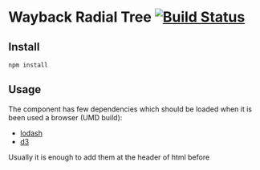 # Wayback Radial Tree [![Build Status](https://travis-ci.org/internetarchive/wayback-radial-tree.svg?branch=master)](https://travis-ci.org/internetarchive/wayback-radial-tree)

## Install

```
npm install
```

## Usage

The component has few dependencies which should be loaded
when it is been used a browser (UMD build):

- [lodash](https://lodash.com)
- [d3](https://d3js.org/)

Usually it is enough to add them at the header of html
before <script> of the component:

```html
<script src="https://cdn.jsdelivr.net/npm/lodash@4.17.4/lodash.min.js"></script>
<script src="https://unpkg.com/d3@4.12.0/build/d3.js"></script>
```

Fetch data and create site map radial tree

```javascript

url='example.com'
fetch(`https://web.archive.org/web/timemap/json?
       url=${url}/&
       fl=timestamp:4,urlkey&
       atchType=prefix&
       filter=statuscode:200&
       filter=mimetype:text/html&
       collapse=timestamp:4&
       collapse=urlkey&
       limit=100000`)
  .then(res => res.json())
  .then(data => new wb.RadialTree(
    document.getElementById("rt_container"),
    data,
    {url : "iskme.org"},
  ));
```

If you use this component in an application which uses webpack
you don't to worry about dependencies they will be melted
inside of build.

## Developing

### Testing

Right now we run `eslint` for style checking and `mocha` for unit tests.

```
npm test
```

linting only

```
npm run lint
```

unit testing

```
npm run mocha
```

### Local Build

Build library and example on `webpack` and expose example on `8000`
port.

```
npm run example:local
```

if you need custom port. For example for 4567

```
npm run example:local -- --port 4567
```

### Production build

Assemble library for production use.

```
npm run build
```

In result you will get `radial-tree.umd.js` (browser-friendly UMD build),
`radial-tree.cjs.js` (CommonJS (for Node)),
`radial-tree.esm.js` (ES module (for bundlers) build) and
`radial-tree.css` with styles.
